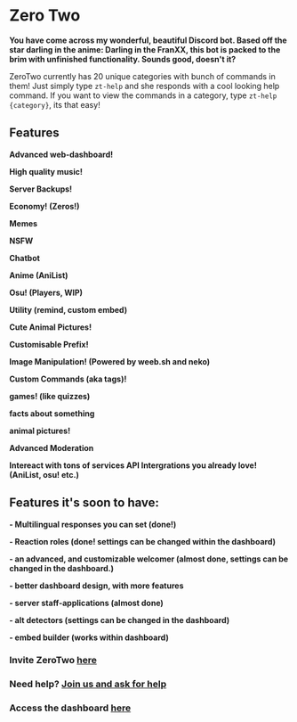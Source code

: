 # Zero Two

**You have come across my wonderful, beautiful Discord bot. Based off the star darling in the anime: Darling in the FranXX, this bot is packed to the brim with unfinished functionality. Sounds good, doesn't it?**

ZeroTwo currently has 20 unique categories with bunch of commands in them! Just simply type `zt-help` and she responds with a cool looking help command. If you want to view the commands in a category, type `zt-help {category}`, its that easy!

## Features

**Advanced web-dashboard!**

**High quality music!**

**Server Backups!**

**Economy! \(Zeros!\)**

**Memes**

**NSFW**

**Chatbot**

**Anime \(AniList\)**

**Osu! \(Players, WIP\)**

**Utility \(remind, custom embed\)**

**Cute Animal Pictures!**

**Customisable Prefix!**

**Image Manipulation! \(Powered by weeb.sh and neko\)**

**Custom Commands \(aka tags\)!**

**games! \(like quizzes\)**

**facts about something**

**animal pictures!**

**Advanced Moderation**

**Intereact with tons of services API Intergrations you already love! \(AniList, osu! etc.\)**

## Features it's soon to have:

**- Multilingual responses you can set \(done!\)**

**- Reaction roles \(done! settings can be changed within the dashboard\)**

**- an advanced, and customizable welcomer \(almost done, settings can be changed in the dashboard.\)**

**- better dashboard design, with more features**

**- server staff-applications \(almost done\)**

**- alt detectors \(settings can be changed in the dashboard\)**

**- embed builder \(works within dashboard\)**

### Invite ZeroTwo [here](https://dsc.gg/zerotwo)

### Need help? [Join us and ask for help](https://dsc.gg/connor)

### Access the dashboard [here](https://zerotwo.wtf)


